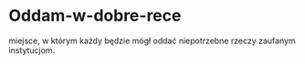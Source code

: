 # Oddam-w-dobre-rece
miejsce, w którym każdy będzie mógł oddać niepotrzebne rzeczy zaufanym instytucjom.
